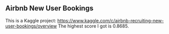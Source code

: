 ## Airbnb New User Bookings
This is a Kaggle project: https://www.kaggle.com/c/airbnb-recruiting-new-user-bookings/overview
The highest score I got is 0.8685.
